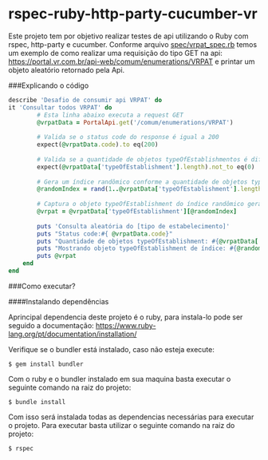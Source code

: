 # rspec-ruby-http-party-cucumber-vr

Este projeto tem por objetivo realizar testes de api utilizando o Ruby com rspec, http-party e cucumber.
Conforme arquivo [spec/vrpat_spec.rb](https://github.com/GonzagaDevTest/rspec-ruby-http-party-cucumber-vr/blob/main/spec/vrpat_spec.rb) temos um exemplo de como realizar uma requisição do tipo GET na api: https://portal.vr.com.br/api-web/comum/enumerations/VRPAT e printar um objeto aleatório retornado pela Api.

###Explicando o código

```ruby
describe 'Desafio de consumir api VRPAT' do
it 'Consultar todos VRPAT' do
		# Esta linha abaixo executa a request GET 
        @vrpatData = PortalApi.get('/comum/enumerations/VRPAT')
		
		# Valida se o status code do response é igual a 200
        expect(@vrpatData.code).to eq(200)
		
		# Valida se a quantidade de objetos typeOfEstablishmentos é diferente de 0
        expect(@vrpatData['typeOfEstablishment'].length).not_to eq(0)
		
		# Gera um índice randômico conforme a quantidade de objetos typeOfEstablishmentos
        @randomIndex = rand(1..@vrpatData['typeOfEstablishment'].length)
		
		# Captura o objeto typeOfEstablishment do índice randômico gerado
        @vrpat = @vrpatData['typeOfEstablishment'][@randomIndex]
		
        puts 'Consulta aleatória do [tipo de estabelecimento]'
        puts "Status code:#{ @vrpatData.code}"
        puts "Quantidade de objetos typeOfEstablishment: #{@vrpatData['typeOfEstablishment'].length}"
        puts "Mostrando objeto typeOfEstablishment de índice: #{@randomIndex}"
        puts @vrpat
    end
end
```

###Como executar?

####Instalando dependências

Aprincipal dependencia deste projeto é o ruby, para instala-lo pode ser seguido a documentação: https://www.ruby-lang.org/pt/documentation/installation/

Verifique se o bundler está instalado, caso não esteja execute:

`$ gem install bundler`

Com o ruby e o bundler instalado em sua maquina basta executar o seguinte comando na raiz do projeto:

`$ bundle install`

Com isso será instalada todas as dependencias necessárias para executar o projeto. Para executar basta utilizar o seguinte comando na raiz do projeto:

`$ rspec`
